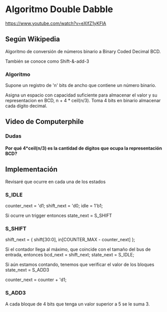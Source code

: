 # Algoritmo Double Dabble
https://www.youtube.com/watch?v=eXIfZ1yKFlA

## Según Wikipedia
Algoritmo de conversión de números binario a Binary Coded Decimal BCD.

También se conoce como Shift-&-add-3

### Algoritmo
Supone un registro de 'n' bits de ancho que contiene un número binario.

Asigna un espacio con capacidad suficiente para almacenar el valor y su representacion en BCD, n + 4 * ceil(n/3).
Toma 4 bits en binario almacenar cada dígito decimal.



## Video de Computerphile


### Dudas
#### Por qué 4*ceil(n/3) es la cantidad de dígitos que ocupa la representación BCD?


## Implementación

Revisaré que ocurre en cada una de los estados

### S_IDLE
counter_next = 'd1;
shift_next = 'd0;
idle = 1'b1;

Si ocurre un trigger entonces state_next = S_SHIFT

### S_SHIFT
shift_next = {
    shift[30:0], 
    in[COUNTER_MAX - counter_next]
};


Si el contador llega al máximo, que coincide con el tamaño del bus de entrada, entonces
    bcd_next = shift_next;
    state_next = S_IDLE;

Si aún estamos contando, tenemos que verificar el valor de los bloques
   state_next = S_ADD3 



counter_next = counter + 'd1;

### S_ADD3
A cada bloque de 4 bits que tenga un valor superior a 5 se le suma 3.

